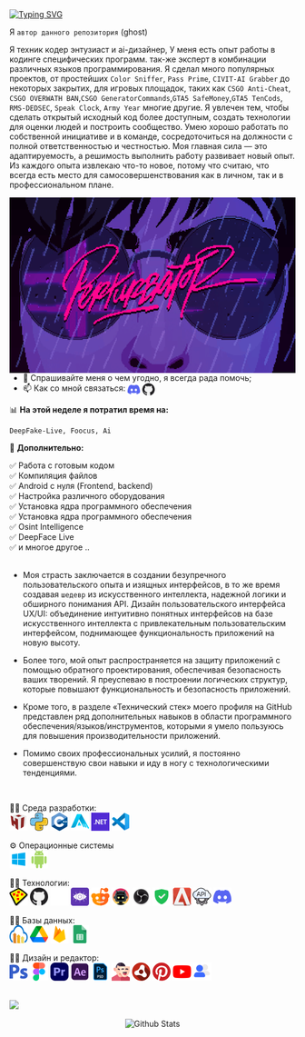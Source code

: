 ## 
[![Typing SVG](https://readme-typing-svg.demolab.com/?font=Fira+Code&pause=1000&width=435&lines=Hi+%F0%9F%91%8B%2C+I%27m+Kona+Skidrow;Developer:+%7C+Sirocco+Company)](https://git.io/typing-svg)


Я `автор данного репозитория` (ghost)

Я техник кодер энтузиаст и ai-дизайнер,
У меня есть опыт работы в кодинге специфических программ. так-же эксперт в комбинации различных языков программирования. Я сделал много популярных проектов, от простейших `Color Sniffer`, `Pass Prime`, `CIVIT-AI Grabber` до некоторых закрытих, для игровых площадок, таких как `CSGO Anti-Cheat`, `CSGO OVERWATH BAN`,`CSGO GeneratorCommands`,`GTA5 SafeMoney`,`GTA5 TenCods`, `RMS-DEDSEC`, `Speak Clock`, `Army Year` многие другие. Я увлечен тем, чтобы сделать открытый исходный код более доступным, создать технологии для оценки людей и построить сообщество. Умею хорошо работать по собственной инициативе и в команде, сосредоточиться на должности с полной ответственностью и честностью. Моя главная сила — это адаптируемость, а решимость выполнить работу развивает новый опыт. Из каждого опыта извлекаю что-то новое, потому что считаю, что всегда есть место для самосовершенствования как в личном, так и в профессиональном плане.

   <img align="right" alt="GIF" src="https://github.com/KonaSkidrow/KonaSkidrow/blob/main/retro1.gif?raw=true" width="545" height="309" />

- 💬 Спрашивайте меня о чем угодно, я всегда рада помочь;
- 📫 Как со мной связаться: <a href="https://discordapp.com/users/732234117982191660/">
  <img align="center" alt="Discord| Discord" width="22px" src="https://github.com/KonaSkidrow/Sirocco/blob/main/Icon%20Added/discord.png?raw=true" /></a> </a> <a href="https://github.com/KonaSkidrow"><img align="center" alt="GitHub" width="22px" src="https://github.com/KonaSkidrow/Sirocco/blob/main/Icon%20Added/github%20(1).png?raw=true" />
</a>

📊 **На этой неделе я потратил время на:**

```text
DeepFake-Live, Foocus, Ai
```


🚧 **Дополнительно:**

✅  Работа с готовым кодом<br/>
✅  Компиляция файлов<br/>
✅  Android с нуля (Frontend, backend)<br/>
✅  Настройка различного оборудования<br/>
✅  Установка ядра программного обеспечения<br/>
✅  Установка ядра программного обеспечения<br/>
✅  Osint Intelligence<br/>
✅  DeepFace Live<br/>
✅  и многое другое ..<br/>
<br/>



- Моя страсть заключается в создании безупречного пользовательского опыта и изящных интерфейсов, в то же время создавая `шедевр` из искусственного интеллекта, надежной логики и обширного понимания API. 
Дизайн пользовательского интерфейса UX/UI: объединение интуитивно понятных интерфейсов на базе искусственного интеллекта с привлекательным пользовательским интерфейсом, поднимающее функциональность приложений на новую высоту.


- Более того, мой опыт распространяется на защиту приложений с помощью обратного проектирования, обеспечивая безопасность ваших творений. Я преуспеваю в построении логических структур, которые повышают функциональность и безопасность приложений.


- Кроме того, в разделе «Технический стек» моего профиля на GitHub представлен ряд дополнительных навыков в области программного обеспечения/языков/инструментов, которыми я умело пользуюсь для повышения производительности приложений.


- Помимо своих профессиональных усилий, я постоянно совершенствую свои навыки и иду в ногу с технологическими тенденциями.
<br/>



<p>
👨‍💻 Среда разработки:
<br/>
<img src="https://github.com/KonaSkidrow/Sirocco/blob/main/Icon%20App/Hiza.png?raw=true" width="32" height="32"> 
<img src="https://github.com/KonaSkidrow/Sirocco/blob/main/Icon%20App/python.png?raw=true" width="32" height="32"> 
<img src="https://github.com/KonaSkidrow/Sirocco/blob/main/Icon%20App/c-.png?raw=true" width="32" height="32"> 
<img src="https://github.com/KonaSkidrow/Sirocco/blob/main/Icon%20App/ag.png?raw=true" width="32" height="32"> 
<img src="https://github.com/KonaSkidrow/Sirocco/blob/main/Icon%20App/dotnet.png?raw=true" width="32" height="32"> 
<img src="https://github.com/KonaSkidrow/Sirocco/blob/main/Icon%20App/vscode.png?raw=true" width="32" height="32"> 
<br/>



<p>
⚙️ Операционные системы
<br/>
<img src="https://github.com/KonaSkidrow/Sirocco/blob/main/Icon%20Added/windows.png?raw=true" width="32" height="32"> 
<img src="https://github.com/KonaSkidrow/Sirocco/blob/main/Icon%20App/android.png?raw=true" width="32" height="32"> 



<p>
👨‍💻 Технологии:
<br/>
<img src="https://github.com/KonaSkidrow/Sirocco/blob/main/Icon%20Added/Start0.png?raw=true" width="32" height="32"> 
<img src="https://github.com/KonaSkidrow/Sirocco/blob/main/Icon%20Added/github%20(1).png?raw=true" width="32" height="32"> 
<img src="https://github.com/KonaSkidrow/Sirocco/blob/main/Icon%20Added/Venator.png?raw=true" width="32" height="32"> 
<img src="https://github.com/KonaSkidrow/Sirocco/blob/main/Icon%20Added/eye.png?raw=true" width="32" height="32"> 
<img src="https://github.com/KonaSkidrow/Sirocco/blob/main/Icon%20Added/reddit.png?raw=true" width="32" height="32"> 

<img src="https://github.com/KonaSkidrow/Sirocco/blob/main/Icon%20Added/app%20(1).png?raw=true" width="32" height="32"> 
<img src="https://github.com/KonaSkidrow/Sirocco/blob/main/Icon%20Added/obs.png?raw=true" width="32" height="32"> 
<img src="https://github.com/KonaSkidrow/Sirocco/blob/main/Icon%20Added/shield.png?raw=true" width="32" height="32"> 
<img src="https://github.com/KonaSkidrow/Sirocco/blob/main/Icon%20Added/app.png?raw=true" width="32" height="32"> 
<img src="https://github.com/KonaSkidrow/Sirocco/blob/main/Icon%20App/api%20(1).png?raw=true" width="32" height="32"> 
<img src="https://github.com/KonaSkidrow/Sirocco/blob/main/Icon%20Added/discord.png?raw=true" width="32" height="32"> 
<br/>


<p>
👨‍💻 Базы данных:
<br/>
<img src="https://raw.githubusercontent.com/KonaSkidrow/Sirocco/75518b0f444906eb8871f8c6ff5e86a4db1fb776/Icon%20Base/cloudinary.svg" width="32" height="32"> 
<img src="https://github.com/KonaSkidrow/Sirocco/blob/main/Icon%20Base/google-drive.png?raw=true" width="32" height="32"> 
<img src="https://github.com/KonaSkidrow/Sirocco/blob/main/Icon%20Base/icons8-firebase-64.png?raw=true" width="32" height="32"> 
<img src="https://github.com/KonaSkidrow/Sirocco/blob/main/Icon%20Base/sheets.png?raw=true" width="32" height="32"> 
<br/>



<p>
👨‍💻 Дизайн и редактор:
<br/>
<img src="https://github.com/KonaSkidrow/Sirocco/blob/main/Icon%20Design/adobe-photoshop.png?raw=true" width="32" height="32"> 
<img src="https://github.com/KonaSkidrow/Sirocco/blob/main/Icon%20Design/figma.png?raw=true" width="32" height="32"> 
<img src="https://github.com/KonaSkidrow/Sirocco/blob/main/Icon%20Design/premiere-pro.png?raw=true" width="32" height="32"> 
<img src="https://github.com/KonaSkidrow/Sirocco/blob/main/Icon%20Design/after-effects.png?raw=true" width="32" height="32"> 
<img src="https://github.com/KonaSkidrow/Sirocco/blob/main/Icon%20Design/photoshop.png?raw=true" width="32" height="32"> 
<img src="https://github.com/KonaSkidrow/Sirocco/blob/main/Icon%20Design/mask.png?raw=true" width="32" height="32"> 
<img src="https://github.com/KonaSkidrow/Sirocco/blob/main/Icon%20Design/air.png?raw=true" width="32" height="32"> 
<img src="https://github.com/KonaSkidrow/Sirocco/blob/main/Icon%20Design/pinterest.png?raw=true" width="32" height="32"> 
<img src="https://github.com/KonaSkidrow/Sirocco/blob/main/Icon%20Design/youtube.png?raw=true" width="32" height="32"> 
<img src="https://github.com/KonaSkidrow/Sirocco/blob/main/Icon%20Design/group.png?raw=true" width="32" height="32"> 
<br/>
<br/>

![](https://komarev.com/ghpvc/?username=KonaSkidrow)
</p>














<p align="center">
        <img src="https://raw.githubusercontent.com/mayhemantt/mayhemantt/Update/svg/Bottom.svg" alt="Github Stats" />
</p>